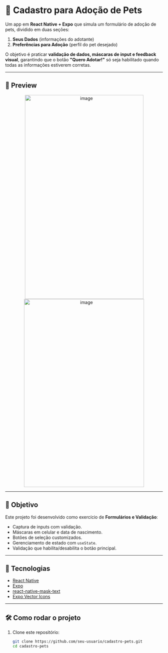 # 🐾 Cadastro para Adoção de Pets

Um app em **React Native + Expo** que simula um formulário de adoção de pets, dividido em duas seções:  
1. **Seus Dados** (informações do adotante)  
2. **Preferências para Adoção** (perfil do pet desejado)  

O objetivo é praticar **validação de dados, máscaras de input e feedback visual**, garantindo que o botão **"Quero Adotar!"** só seja habilitado quando todas as informações estiverem corretas.

---

## 🎥 Preview
<p align="center">
  <img width="379" height="650" alt="image" src="https://github.com/user-attachments/assets/4f060000-5d99-40fc-bcf0-b642d6c50c24" />
  <img width="384" height="599" alt="image" src="https://github.com/user-attachments/assets/20505bf5-5a27-4f61-9b91-08a3e540f3c3" />
</p>

---

## 🎯 Objetivo
Este projeto foi desenvolvido como exercício de **Formulários e Validação**:  
- Captura de inputs com validação.  
- Máscaras em celular e data de nascimento.  
- Botões de seleção customizados.  
- Gerenciamento de estado com `useState`.  
- Validação que habilita/desabilita o botão principal.  

---

## 🚀 Tecnologias
- [React Native](https://reactnative.dev/)  
- [Expo](https://expo.dev/)  
- [react-native-mask-text](https://github.com/akinncar/react-native-mask-text)  
- [Expo Vector Icons](https://icons.expo.fyi/)  

---

## 🛠️ Como rodar o projeto
1. Clone este repositório:
   ```bash
   git clone https://github.com/seu-usuario/cadastro-pets.git
   cd cadastro-pets
